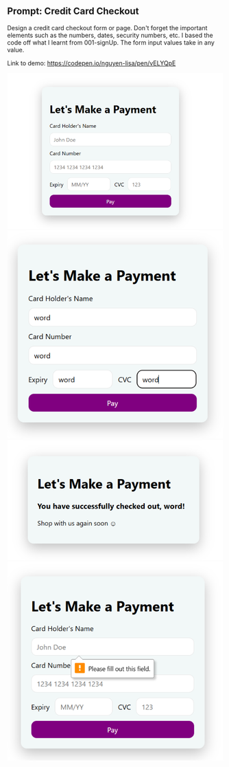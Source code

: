 ## Prompt: Credit Card Checkout

Design a credit card checkout form or page. Don't forget the important elements such as the numbers, dates, security numbers, etc.
I based the code off what I learnt from 001-signUp. The form input values take in any value.

Link to demo: https://codepen.io/nguyen-lisa/pen/vELYQpE

![Checkout Landing Page](./screenshots/ccLanding.png)
![Form Filled](./screenshots/ccForm.png)
![Form Submit Success](./screenshots/ccSubmit.png)
![Form Submit Empty](./screenshots/ccEmpty.png)
